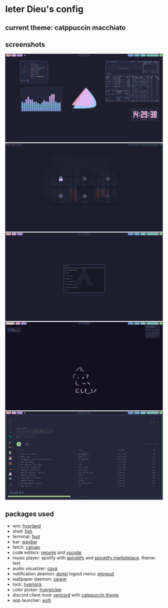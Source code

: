 # leter Dieu's config
## current theme: catppuccin macchiato

## screenshots

![image1](/screenshots/1.png "catnap, cava, btop and tty-clock")
![image2](/screenshots/2.png "wlogout")
![image3](/screenshots/3.png "wofi")
![image4](/screenshots/4.png "dunst, waybar tooltip")
![image5](/screenshots/5.png "spotify + spicetify")



## packages used

* wm: [hyprland](https://github.com/hyprwm/Hyprland)
* shell: [fish](https://github.com/fish-shell/fish-shell)
* terminal: [foot](https://github.com/DanteAlighierin/foot)
* bar: [waybar](https://github.com/Alexays/Waybar)
* fetch: [catnap](https://github.com/iinsertNameHere/catnap)
* code editors: [neovim](https://github.com/neovim/neovim) and [vscode](https://github.com/microsoft/vscode)
* music player: spotify with [spicetify](https://github.com/spicetify) and [spicetify marketplace](https://github.com/spicetify/marketplace). theme: text
* audio visualizer: [cava](https://github.com/karlstav/cava)
* notification deamon: [dunst](https://github.com/dunst-project/dunst)
logout menu: [wlogout](https://github.com/ArtsyMacaw/wlogout)
* wallpaper daemon: [swww](https://github.com/LGFae/swww)
* lock: [hyprlock](https://github.com/hyprwm/hyprlock/)
* color picker: [hyprpicker](https://github.com/hyprwm/hyprpicker)
* discord client mod: [vencord](https://github.com/Vendicated/Vencord) with [catppuccin theme](https://github.com/catppuccin/discord)
* app launcher: [wofi](https://sr.ht/~scoopta/wofi/)